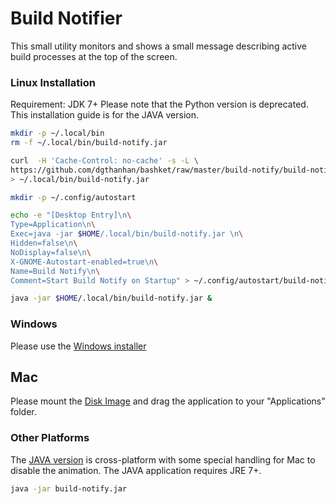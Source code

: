 # Build Notifier

This small utility monitors and shows a small message describing active build processes at the top of the screen.

### Linux Installation
Requirement: JDK 7+
Please note that the Python version is deprecated. This installation guide is for the JAVA version.

```sh
mkdir -p ~/.local/bin
rm -f ~/.local/bin/build-notify.jar

curl  -H 'Cache-Control: no-cache' -s -L \
https://github.com/dgthanhan/bashket/raw/master/build-notify/build-notify.jar \
> ~/.local/bin/build-notify.jar

mkdir -p ~/.config/autostart

echo -e "[Desktop Entry]\n\
Type=Application\n\
Exec=java -jar $HOME/.local/bin/build-notify.jar \n\
Hidden=false\n\
NoDisplay=false\n\
X-GNOME-Autostart-enabled=true\n\
Name=Build Notify\n\
Comment=Start Build Notify on Startup" > ~/.config/autostart/build-notify.desktop

java -jar $HOME/.local/bin/build-notify.jar &
```

### Windows

Please use the [Windows installer](https://github.com/dgthanhan/bashket/raw/master/build-notify/installer/output/notifier-1.0.exe)

## Mac

Please mount the [Disk Image](https://github.com/dgthanhan/bashket/raw/master/build-notify/installer/output/BuildNotify.dmg) and drag the application to your "Applications" folder.

### Other Platforms

The [JAVA version](https://github.com/dgthanhan/bashket/raw/master/build-notify/build-notify.jar) is cross-platform with some special handling for Mac to disable the animation. The JAVA application requires JRE 7+.

```sh
java -jar build-notify.jar
```
